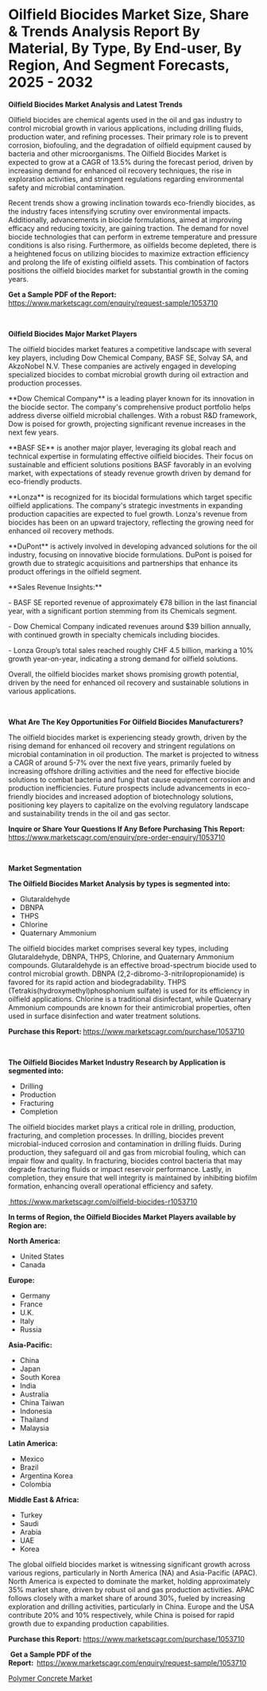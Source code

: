 <p><h1>Oilfield Biocides Market Size, Share & Trends Analysis Report By Material, By Type, By End-user, By Region, And Segment Forecasts, 2025 - 2032</h1></p><p><strong>Oilfield Biocides Market Analysis and Latest Trends</strong></p>
<p><p>Oilfield biocides are chemical agents used in the oil and gas industry to control microbial growth in various applications, including drilling fluids, production water, and refining processes. Their primary role is to prevent corrosion, biofouling, and the degradation of oilfield equipment caused by bacteria and other microorganisms. The Oilfield Biocides Market is expected to grow at a CAGR of 13.5% during the forecast period, driven by increasing demand for enhanced oil recovery techniques, the rise in exploration activities, and stringent regulations regarding environmental safety and microbial contamination.</p><p>Recent trends show a growing inclination towards eco-friendly biocides, as the industry faces intensifying scrutiny over environmental impacts. Additionally, advancements in biocide formulations, aimed at improving efficacy and reducing toxicity, are gaining traction. The demand for novel biocide technologies that can perform in extreme temperature and pressure conditions is also rising. Furthermore, as oilfields become depleted, there is a heightened focus on utilizing biocides to maximize extraction efficiency and prolong the life of existing oilfield assets. This combination of factors positions the oilfield biocides market for substantial growth in the coming years.</p></p>
<p><strong>Get a Sample PDF of the Report:&nbsp;</strong> <a href="https://www.marketscagr.com/enquiry/request-sample/1053710?utm_campaign=3001&utm_medium=2&utm_source=Github&utm_content=ia&utm_term=31032025&utm_id=oilfield-biocides">https://www.marketscagr.com/enquiry/request-sample/1053710</a></p>
<p>&nbsp;</p>
<p><strong>Oilfield Biocides Major Market Players</strong></p>
<p><p>The oilfield biocides market features a competitive landscape with several key players, including Dow Chemical Company, BASF SE, Solvay SA, and AkzoNobel N.V. These companies are actively engaged in developing specialized biocides to combat microbial growth during oil extraction and production processes.</p><p>**Dow Chemical Company** is a leading player known for its innovation in the biocide sector. The company's comprehensive product portfolio helps address diverse oilfield microbial challenges. With a robust R&D framework, Dow is poised for growth, projecting significant revenue increases in the next few years.</p><p>**BASF SE** is another major player, leveraging its global reach and technical expertise in formulating effective oilfield biocides. Their focus on sustainable and efficient solutions positions BASF favorably in an evolving market, with expectations of steady revenue growth driven by demand for eco-friendly products.</p><p>**Lonza** is recognized for its biocidal formulations which target specific oilfield applications. The company's strategic investments in expanding production capacities are expected to fuel growth. Lonza's revenue from biocides has been on an upward trajectory, reflecting the growing need for enhanced oil recovery methods.</p><p>**DuPont** is actively involved in developing advanced solutions for the oil industry, focusing on innovative biocide formulations. DuPont is poised for growth due to strategic acquisitions and partnerships that enhance its product offerings in the oilfield segment.</p><p>**Sales Revenue Insights:** </p><p>- BASF SE reported revenue of approximately €78 billion in the last financial year, with a significant portion stemming from its Chemicals segment.</p><p>- Dow Chemical Company indicated revenues around $39 billion annually, with continued growth in specialty chemicals including biocides.</p><p>- Lonza Group’s total sales reached roughly CHF 4.5 billion, marking a 10% growth year-on-year, indicating a strong demand for oilfield solutions.</p><p>Overall, the oilfield biocides market shows promising growth potential, driven by the need for enhanced oil recovery and sustainable solutions in various applications.</p></p>
<p>&nbsp;</p>
<p><strong>What Are The Key Opportunities For Oilfield Biocides Manufacturers?</strong></p>
<p><p>The oilfield biocides market is experiencing steady growth, driven by the rising demand for enhanced oil recovery and stringent regulations on microbial contamination in oil production. The market is projected to witness a CAGR of around 5-7% over the next five years, primarily fueled by increasing offshore drilling activities and the need for effective biocide solutions to combat bacteria and fungi that cause equipment corrosion and production inefficiencies. Future prospects include advancements in eco-friendly biocides and increased adoption of biotechnology solutions, positioning key players to capitalize on the evolving regulatory landscape and sustainability trends in the oil and gas sector.</p></p>
<p><strong>Inquire or Share Your Questions If Any Before Purchasing This Report:</strong> <a href="https://www.marketscagr.com/enquiry/pre-order-enquiry/1053710?utm_campaign=3001&utm_medium=2&utm_source=Github&utm_content=ia&utm_term=31032025&utm_id=oilfield-biocides">https://www.marketscagr.com/enquiry/pre-order-enquiry/1053710</a></p>
<p>&nbsp;</p>
<p><strong>Market Segmentation</strong></p>
<p><strong>The Oilfield Biocides Market Analysis by types is segmented into:</strong></p>
<p><ul><li>Glutaraldehyde</li><li>DBNPA</li><li>THPS</li><li>Chlorine</li><li>Quaternary Ammonium</li></ul></p>
<p><p>The oilfield biocides market comprises several key types, including Glutaraldehyde, DBNPA, THPS, Chlorine, and Quaternary Ammonium compounds. Glutaraldehyde is an effective broad-spectrum biocide used to control microbial growth. DBNPA (2,2-dibromo-3-nitrilopropionamide) is favored for its rapid action and biodegradability. THPS (Tetrakis(hydroxymethyl)phosphonium sulfate) is used for its efficiency in oilfield applications. Chlorine is a traditional disinfectant, while Quaternary Ammonium compounds are known for their antimicrobial properties, often used in surface disinfection and water treatment solutions.</p></p>
<p><strong>Purchase this Report:&nbsp;</strong><a href="https://www.marketscagr.com/purchase/1053710?utm_campaign=3001&utm_medium=2&utm_source=Github&utm_content=ia&utm_term=31032025&utm_id=oilfield-biocides">https://www.marketscagr.com/purchase/1053710</a></p>
<p>&nbsp;</p>
<p><strong>The Oilfield Biocides Market Industry Research by Application is segmented into:</strong></p>
<p><ul><li>Drilling</li><li>Production</li><li>Fracturing</li><li>Completion</li></ul></p>
<p><p>The oilfield biocides market plays a critical role in drilling, production, fracturing, and completion processes. In drilling, biocides prevent microbial-induced corrosion and contamination in drilling fluids. During production, they safeguard oil and gas from microbial fouling, which can impair flow and quality. In fracturing, biocides control bacteria that may degrade fracturing fluids or impact reservoir performance. Lastly, in completion, they ensure that well integrity is maintained by inhibiting biofilm formation, enhancing overall operational efficiency and safety.</p></p>
<p><a href="https://www.marketscagr.com/oilfield-biocides-r1053710?utm_campaign=3001&utm_medium=2&utm_source=Github&utm_content=ia&utm_term=31032025&utm_id=oilfield-biocides">&nbsp;https://www.marketscagr.com/oilfield-biocides-r1053710</a></p>
<p><strong>In terms of Region, the Oilfield Biocides Market Players available by Region are:</strong></p>
<p>
    <p> <strong> North America: </strong>
        <ul>
            <li>United States</li>
            <li>Canada</li>
        </ul>
        </p> 
    <p> <strong> Europe: </strong>
        <ul>
            <li>Germany</li>
            <li>France</li>
            <li>U.K.</li>
            <li>Italy</li>
            <li>Russia</li>
        </ul>
        </p> 
    <p> <strong> Asia-Pacific: </strong>
        <ul>
            <li>China</li>
            <li>Japan</li>
            <li>South Korea</li>
            <li>India</li>
            <li>Australia</li>
            <li>China Taiwan</li>
            <li>Indonesia</li>
            <li>Thailand</li>
            <li>Malaysia</li>
        </ul>
        </p> 
    <p> <strong> Latin America: </strong>
        <ul>
            <li>Mexico</li>
            <li>Brazil</li>
            <li>Argentina Korea</li>
            <li>Colombia</li>
        </ul>
        </p> 
    <p> <strong> Middle East & Africa: </strong>
        <ul>
            <li>Turkey</li>
            <li>Saudi</li>
            <li>Arabia</li>
            <li>UAE</li>
            <li>Korea</li>
        </ul>
    </p>
    </p>
<p><p>The global oilfield biocides market is witnessing significant growth across various regions, particularly in North America (NA) and Asia-Pacific (APAC). North America is expected to dominate the market, holding approximately 35% market share, driven by robust oil and gas production activities. APAC follows closely with a market share of around 30%, fueled by increasing exploration and drilling activities, particularly in China. Europe and the USA contribute 20% and 10% respectively, while China is poised for rapid growth due to expanding production capabilities.</p></p>
<p><strong>Purchase this Report: </strong><a href="https://www.marketscagr.com/purchase/1053710?utm_campaign=3001&utm_medium=2&utm_source=Github&utm_content=ia&utm_term=31032025&utm_id=oilfield-biocides">https://www.marketscagr.com/purchase/1053710</a></p>
<p>&nbsp;<strong>Get a Sample PDF of the Report:&nbsp;&nbsp;</strong><a href="https://www.marketscagr.com/enquiry/request-sample/1053710?utm_campaign=3001&utm_medium=2&utm_source=Github&utm_content=ia&utm_term=31032025&utm_id=oilfield-biocides">https://www.marketscagr.com/enquiry/request-sample/1053710</a></p>
<p><strong></strong></p>
<p><p><a href="https://github.com/amoakuolaopa/Market-Research-Report-List-1/blob/main/polymer-concrete-market.md?utm_campaign=3001&utm_medium=2&utm_source=Github&utm_content=ia&utm_term=31032025&utm_id=oilfield-biocides">Polymer Concrete Market</a></p></p>
